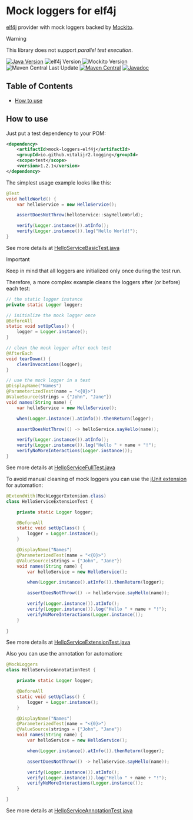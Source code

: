 # Mock loggers for elf4j

[elf4j][] provider with mock loggers backed by [Mockito][].

> [!WARNING]
> This library does not support _parallel test execution_.

[![Java Version][java-version]][jdk-download]
![elf4j Version][elf4j-version]
![Mockito Version][mockito-version]  
![Maven Central Last Update][maven-central-last-update]
[![Maven Central][maven-central]][maven-central-link]
[![Javadoc][javadoc]][javadoc-link]

## Table of Contents

<!--ts-->
* [How to use](#how-to-use)

<!-- Created by https://github.com/ekalinin/github-markdown-toc -->
<!-- Added by: r2, at: Fri Feb 21 08:07:44 PM EET 2025 -->

<!--te-->

## How to use

Just put a test dependency to your POM:

```xml
<dependency>
    <artifactId>mock-loggers-elf4j</artifactId>
    <groupId>io.github.vitalijr2.logging</groupId>
    <scope>test</scope>
    <version>1.2.1</version>
</dependency>
```

The simplest usage example looks like this:

```java
@Test
void helloWorld() {
    var helloService = new HelloService();

    assertDoesNotThrow(helloService::sayHelloWorld);

    verify(Logger.instance()).atInfo();
    verify(Logger.instance()).log("Hello World!");
}
```

See more details at [HelloServiceBasicTest.java](src/it/hello-elf4j-world/src/test/java/example/hello/HelloServiceBasicTest.java)

> [!IMPORTANT]
> Keep in mind that all loggers are initialized only once during the test run.

Therefore, a more complex example cleans the loggers after (or before)
each test:

```java
// the static logger instance
private static Logger logger;

// initialize the mock logger once
@BeforeAll
static void setUpClass() {
    logger = Logger.instance();
}

// clean the mock logger after each test
@AfterEach
void tearDown() {
    clearInvocations(logger);
}

// use the mock logger in a test
@DisplayName("Names")
@ParameterizedTest(name = "<{0}>")
@ValueSource(strings = {"John", "Jane"})
void names(String name) {
    var helloService = new HelloService();

    when(Logger.instance().atInfo()).thenReturn(logger);

    assertDoesNotThrow(() -> helloService.sayHello(name));

    verify(Logger.instance()).atInfo();
    verify(Logger.instance()).log("Hello " + name + "!");
    verifyNoMoreInteractions(Logger.instance());
}
```

See more details at [HelloServiceFullTest.java](src/it/hello-elf4j-world/src/test/java/example/hello/HelloServiceFullTest.java)

To avoid manual cleaning of mock loggers you can use
the [jUnit extension][junit-extension] for automation:

```java
@ExtendWith(MockLoggerExtension.class)
class HelloServiceExtensionTest {

    private static Logger logger;

    @BeforeAll
    static void setUpClass() {
        logger = Logger.instance();
    }

    @DisplayName("Names")
    @ParameterizedTest(name = "<{0}>")
    @ValueSource(strings = {"John", "Jane"})
    void names(String name) {
        var helloService = new HelloService();

        when(Logger.instance().atInfo()).thenReturn(logger);

        assertDoesNotThrow(() -> helloService.sayHello(name));

        verify(Logger.instance()).atInfo();
        verify(Logger.instance()).log("Hello " + name + "!");
        verifyNoMoreInteractions(Logger.instance());
    }
    
}
```

See more details at [HelloServiceExtensionTest.java](src/it/hello-elf4j-world/src/test/java/example/hello/HelloServiceExtensionTest.java)

Also you can use the annotation for automation:

```java
@MockLoggers
class HelloServiceAnnotationTest {

    private static Logger logger;

    @BeforeAll
    static void setUpClass() {
        logger = Logger.instance();
    }

    @DisplayName("Names")
    @ParameterizedTest(name = "<{0}>")
    @ValueSource(strings = {"John", "Jane"})
    void names(String name) {
        var helloService = new HelloService();

        when(Logger.instance().atInfo()).thenReturn(logger);

        assertDoesNotThrow(() -> helloService.sayHello(name));

        verify(Logger.instance()).atInfo();
        verify(Logger.instance()).log("Hello " + name + "!");
        verifyNoMoreInteractions(Logger.instance());
    }

}
```

See more details at [HelloServiceAnnotationTest.java](src/it/hello-elf4j-world/src/test/java/example/hello/HelloServiceAnnotationTest.java)

[elf4j]: https://github.com/elf4j/elf4j

[Mockito]: https://site.mockito.org

[java-version]: https://img.shields.io/static/v1?label=Java&message=11&color=blue&logoColor=E23D28

[jdk-download]: https://www.oracle.com/java/technologies/downloads/#java11

[elf4j-version]: https://img.shields.io/static/v1?label=elf4j&message=4.1.0&color=blue&logoColor=E23D28

[mockito-version]: https://img.shields.io/static/v1?label=Mockito&message=5.18.0&color=blue&logoColor=E23D28

[maven-central-last-update]: https://img.shields.io/maven-central/last-update/io.github.vitalijr2.logging/mock-loggers-elf4j

[maven-central]: https://img.shields.io/maven-central/v/io.github.vitalijr2.logging/mock-loggers-elf4j

[maven-central-link]: https://central.sonatype.com/artifact/io.github.vitalijr2.logging/mock-loggers-elf4j?smo=true

[javadoc]: https://javadoc.io/badge2/io.github.vitalijr2.logging/mock-loggers-elf4j/javadoc.svg

[javadoc-link]: https://javadoc.io/doc/io.github.vitalijr2.logging/mock-loggers-elf4j

[junit-extension]: ../core/
